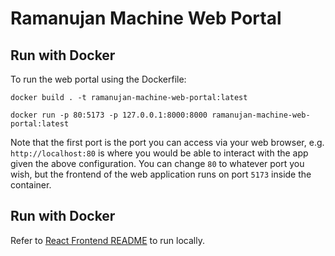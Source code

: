 # Ramanujan Machine Web Portal

## Run with Docker
To run the web portal using the Dockerfile:  

`docker build . -t ramanujan-machine-web-portal:latest`  

`docker run -p 80:5173 -p 127.0.0.1:8000:8000 ramanujan-machine-web-portal:latest`  

Note that the first port is the port you can access via your web browser, e.g. `http://localhost:80` is where you would be able to interact with the app given the above configuration. You can change `80` to whatever port you wish, but the frontend of the web application runs on port `5173` inside the container.

## Run with Docker
Refer to [React Frontend README](./react-frontend/README.md) to run locally.
